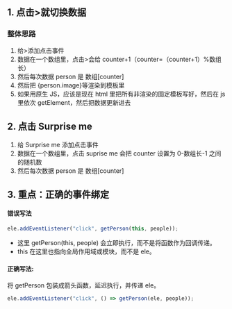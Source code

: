 ## 1. 点击>就切换数据

### 整体思路

1. 给>添加点击事件
2. 数据在一个数组里，点击>会给 counter+1（counter=（counter+1）%数组长）
3. 然后每次数据 person 是 数组[counter]
4. 然后把 {person.image}等渲染到模板里
5. 如果用原生 JS，应该是现在 html 里把所有非渲染的固定模板写好，然后在 js 里依次 getElement，然后把数据更新进去

## 2. 点击 Surprise me

1. 给 Surprise me 添加点击事件
2. 数据在一个数组里，点击 suprise me 会把 counter 设置为 0-数组长-1 之间的随机数
3. 然后每次数据 person 是 数组[counter]

## 3. 重点：正确的事件绑定

#### 错误写法

```javascript
ele.addEventListener("click", getPerson(this, people));
```

- 这里 getPerson(this, people) 会立即执行，而不是将函数作为回调传递。
- this 在这里也指向全局作用域或模块，而不是 ele。

#### 正确写法:

将 getPerson 包装成箭头函数，延迟执行，并传递 ele。

```javascript
ele.addEventListener("click", () => getPerson(ele, people));
```
